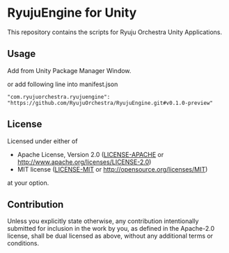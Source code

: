 # RyujuEngine for Unity
This repository contains the scripts for Ryuju Orchestra Unity Applications.

## Usage
Add from Unity Package Manager Window.

or add following line into manifest.json

```
"com.ryujuorchestra.ryujuengine": "https://github.com/RyujuOrchestra/RyujuEngine.git#v0.1.0-preview"
```

## License
Licensed under either of

- Apache License, Version 2.0
  ([LICENSE-APACHE](LICENSE-APACHE) or http://www.apache.org/licenses/LICENSE-2.0)
- MIT license
  ([LICENSE-MIT](LICENSE-MIT) or http://opensource.org/licenses/MIT)

at your option.

## Contribution
Unless you explicitly state otherwise, any contribution intentionally submitted
for inclusion in the work by you, as defined in the Apache-2.0 license, shall be
dual licensed as above, without any additional terms or conditions.
